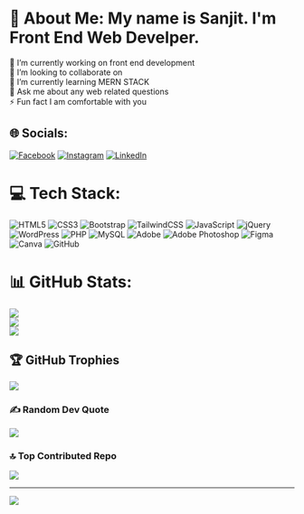 # 💫 About Me: My name is Sanjit. I'm Front End Web Develper.
🔭 I’m currently working on front end development <br>👯 I’m looking to collaborate on<br>🌱 I’m currently learning MERN STACK<br>💬 Ask me about any web related questions <br>⚡ Fun fact I am comfortable with you


## 🌐 Socials:
[![Facebook](https://img.shields.io/badge/Facebook-%231877F2.svg?logo=Facebook&logoColor=white)](https://facebook.com/sanjitweb) [![Instagram](https://img.shields.io/badge/Instagram-%23E4405F.svg?logo=Instagram&logoColor=white)](https://instagram.com/sanjitwebin) [![LinkedIn](https://img.shields.io/badge/LinkedIn-%230077B5.svg?logo=linkedin&logoColor=white)](https://linkedin.com/in/sanjitweb) 

# 💻 Tech Stack:
![HTML5](https://img.shields.io/badge/html5-%23E34F26.svg?style=for-the-badge&logo=html5&logoColor=white) ![CSS3](https://img.shields.io/badge/css3-%231572B6.svg?style=for-the-badge&logo=css3&logoColor=white) ![Bootstrap](https://img.shields.io/badge/bootstrap-%238511FA.svg?style=for-the-badge&logo=bootstrap&logoColor=white) ![TailwindCSS](https://img.shields.io/badge/tailwindcss-%2338B2AC.svg?style=for-the-badge&logo=tailwind-css&logoColor=white) ![JavaScript](https://img.shields.io/badge/javascript-%23323330.svg?style=for-the-badge&logo=javascript&logoColor=%23F7DF1E) ![jQuery](https://img.shields.io/badge/jquery-%230769AD.svg?style=for-the-badge&logo=jquery&logoColor=white) ![WordPress](https://img.shields.io/badge/WordPress-%23117AC9.svg?style=for-the-badge&logo=WordPress&logoColor=white) ![PHP](https://img.shields.io/badge/php-%23777BB4.svg?style=for-the-badge&logo=php&logoColor=white) ![MySQL](https://img.shields.io/badge/mysql-4479A1.svg?style=for-the-badge&logo=mysql&logoColor=white) ![Adobe](https://img.shields.io/badge/adobe-%23FF0000.svg?style=for-the-badge&logo=adobe&logoColor=white) ![Adobe Photoshop](https://img.shields.io/badge/adobe%20photoshop-%2331A8FF.svg?style=for-the-badge&logo=adobe%20photoshop&logoColor=white) ![Figma](https://img.shields.io/badge/figma-%23F24E1E.svg?style=for-the-badge&logo=figma&logoColor=white) ![Canva](https://img.shields.io/badge/Canva-%2300C4CC.svg?style=for-the-badge&logo=Canva&logoColor=white) ![GitHub](https://img.shields.io/badge/github-%23121011.svg?style=for-the-badge&logo=github&logoColor=white) 
# 📊 GitHub Stats:
![](https://github-readme-stats.vercel.app/api?username=sanjitgh&theme=dark&hide_border=false&include_all_commits=true&count_private=false)<br/>
![](https://github-readme-streak-stats.herokuapp.com/?user=sanjitgh&theme=dark&hide_border=false)<br/>
![](https://github-readme-stats.vercel.app/api/top-langs/?username=sanjitgh&theme=dark&hide_border=false&include_all_commits=true&count_private=false&layout=compact)

## 🏆 GitHub Trophies
![](https://github-profile-trophy.vercel.app/?username=sanjitgh&theme=dracula&no-frame=true&no-bg=true&margin-w=4)

### ✍️ Random Dev Quote
![](https://quotes-github-readme.vercel.app/api?type=horizontal&theme=tokyonight)

### 🔝 Top Contributed Repo
![](https://github-contributor-stats.vercel.app/api?username=sanjitgh&limit=5&theme=dark&combine_all_yearly_contributions=true)

---
[![](https://visitcount.itsvg.in/api?id=sanjitgh&icon=0&color=4)](https://visitcount.itsvg.in)

<!-- Proudly created with GPRM ( https://gprm.itsvg.in ) -->
